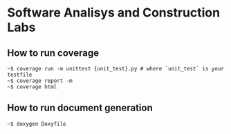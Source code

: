 # Software Analisys and Construction Labs

## How to run coverage

```shell
~$ coverage run -m unittest {unit_test}.py # where `unit_test` is your testfile
~$ coverage report -m
~$ coverage html
```

## How to run document generation

```shell
~$ doxygen Doxyfile
```

